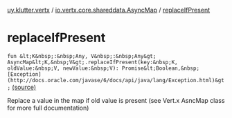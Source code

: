 [uy.klutter.vertx](../index.md) / [io.vertx.core.shareddata.AsyncMap](index.md) / [replaceIfPresent](.)


# replaceIfPresent

`fun &lt;K&nbsp;:&nbsp;Any, V&nbsp;:&nbsp;Any&gt; AsyncMap&lt;K,&nbsp;V&gt;.replaceIfPresent(key:&nbsp;K, oldValue:&nbsp;V, newValue:&nbsp;V): Promise&lt;Boolean,&nbsp;[Exception](http://docs.oracle.com/javase/6/docs/api/java/lang/Exception.html)&gt;` [(source)](https://github.com/kohesive/klutter/blob/master/vertx3-jdk8/src/main/kotlin/uy/klutter/vertx/VertxSharedData.kt#L222)

Replace a value in the map if old value is present (see Vert.x AsncMap class for more full documentation)



